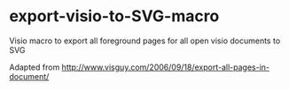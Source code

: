 # export-visio-to-SVG-macro
Visio macro to export all foreground pages for all open visio documents to SVG

Adapted from http://www.visguy.com/2006/09/18/export-all-pages-in-document/
